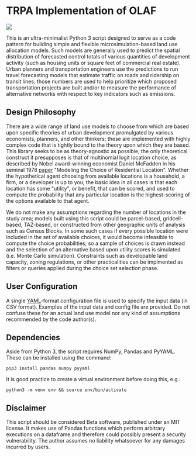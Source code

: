 # TRPA Implementation of OLAF
![](https://www.trpa.gov/wp-content/uploads/2020/04/TRPA_logo.png)

This is an ultra-minimalist Python 3 script designed to serve as a code pattern for building simple and flexible microsimulation-based land use allocation models.  Such models are generally used to predict the spatial distribution of forecasted control totals of various quantities of development activity (such as housing units or square feet of commercial real estate).  Urban planners and transportation engineers use the predictions to run travel forecasting models that estimate traffic on roads and ridership on transit lines; those numbers are used to help prioritize which proposed transportation projects are built and/or to measure the performance of alternative networks with respect to key indicators such as emissions.

## Design Philosophy
There are a wide range of land use models to choose from which are based upon specific theories of urban development promulgated by various economists, planners, and other thinkers; these are implemented with highly complex code that is tightly bound to the theory upon which they are based.  This library seeks to be as theory-agnostic as possible; the only theoretical construct it presupposes is that of multinomial logit location choice, as described by Nobel award-winning economist Daniel McFadden in his seminal 1978 [paper](https://www.semanticscholar.org/paper/Modelling-the-Choice-of-Residential-Location-McFadden/55a63c2a72325a86de9a17814fb6243c132ac19a) "Modeling the Choice of Residential Location".  Whether the hypothetical agent choosing from available locations is a household, a firm, or a developer is up to you; the basic idea in all cases is that each location has some "utility", or benefit, that can be scored, and used to compute the probability that any particular location is the highest-scoring of the options available to that agent.

We do not make any assumptions regarding the number of locations in the study area; models built using this script could be parcel-based, gridcell-based, TAZ-based, or constructed from other geographic units of analysis such as Census Blocks.  In some such cases if every possible location were included in the set of available choices, it would become infeasible to compute the choice probabilities; so a sample of choices is drawn instead and the selection of an alternative based upon utility scores is simulated (i.e. Monte Carlo simulation). Constraints such as developable land capacity, zoning regulations, or other practicalities can be implmented as filters or queries applied during the choice set selection phase.

## User Configuration
A single [YAML](https://yaml.org/)-format configuration file is used to specify the input data (in CSV format).  Examples of the input data and config file are provided.  Do not confuse these for an actual land use model nor any kind of assumptions recommended by the code author(s).

## Dependencies
Aside from Python 3, the script requires NumPy, Pandas and PyYAML.  These can be installed using the command:

`pip3 install pandas numpy pyyaml`

It is good practice to create a virtual environment before doing this, e.g.:

`python3 -m venv env && source env/bin/activate`

## Disclaimer
This script should be considered Beta software, published under an MIT license.  It makes use of Pandas functions which perform arbitrary executions on a dataframe and therefore could possibly present a security vulnerability.  The author assumes no liability whatsoever for any damages incurred by users.
